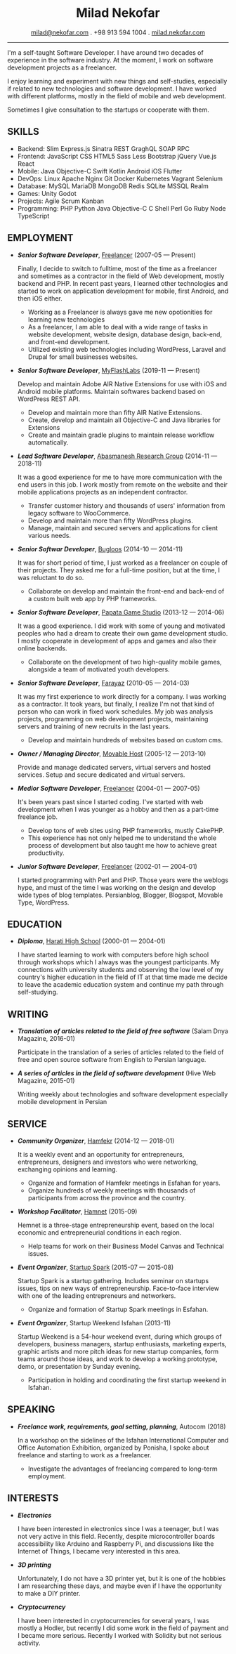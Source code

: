 <h1 align="center">
  Milad Nekofar
</h1>

<p align="center">
  <a href="mailto:milad@nekofar.com">milad@nekofar.com</a> . 
  +98 913 594 1004 .
  <a href="https://milad.nekofar.com">milad.nekofar.com</a>
</p>

---

I'm a self-taught Software Developer. I have around two decades of experience in the software industry. At the moment, I work on software development projects as a freelancer.

I enjoy learning and experiment with new things and self-studies, especially if related to new technologies and software development. I have worked with different platforms, mostly in the field of mobile and web development.

Sometimes I give consultation to the startups or cooperate with them.

## SKILLS

  - Backend: Slim Express.js Sinatra REST GraghQL SOAP RPC 
  - Frontend: JavaScript CSS HTML5 Sass Less Bootstrap jQuery Vue.js React 
  - Mobile: Java Objective-C Swift Kotlin Android iOS Flutter 
  - DevOps: Linux Apache Nginx Git Docker Kubernetes Vagrant Selenium 
  - Database: MySQL MariaDB MongoDB Redis SQLite MSSQL Realm 
  - Games: Unity Godot 
  - Projects: Agile Scrum Kanban 
  - Programming: PHP Python Java Objective-C C Shell Perl Go Ruby Node TypeScript 

## EMPLOYMENT

- ***Senior Software Developer***, [Freelancer](https://milad.nekofar.com) (2007-05 — Present)

  Finally, I decide to switch to fulltime, most of the time as a freelancer and sometimes as a contractor in the field of Web development, mostly backend and PHP. 
In recent past years, I learned other technologies and started to work on application development for mobile, first Android, and then iOS either.
    - Working as a Freelancer is always gave me new opotionities for learning new technologies
    - As a freelancer, I am able to deal with a wide range of tasks in website development, website design, database design, back-end, and front-end development.
    - Utilized existing web technologies including WordPress, Laravel and Drupal for small businesses websites.

- ***Senior Software Developer***, [MyFlashLabs](https://myflashlabs.com) (2019-11 — Present)

  Develop and maintain Adobe AIR Native Extensions for use with iOS and Android mobile platforms. Maintain softwares backend based on WordPress REST API.
    - Develop and maintain more than fifty AIR Native Extensions.
    - Create, develop and maintain all Objective-C and Java libraries for Extensions
    - Create and maintain gradle plugins to maintain release workflow automatically.

- ***Lead Software Developer***, [Abasmanesh Research Group](https://abasmanesh.com:) (2014-11 — 2018-11)

  It was a good experience for me to have more communication with the end users in this job. I work mostly from remote on the website and their mobile applications projects as an independent contractor.
    - Transfer customer history and thousands of users' information from legacy software to WooCommerce.
    - Develop and maintain more than fifty WordPress plugins.
    - Manage, maintain and secured servers and applications for client various needs.

- ***Senior Softwar Developer***, [Bugloos](http://www.bugloos.nl) (2014-10 — 2014-11)

  It was for short period of time, I just worked as a freelancer on couple of their projects. They asked me for a full-time position, but at the time, I was reluctant to do so.
    - Collaborate on develop and maintain the front-end and back-end of a custom built web app by PHP frameworks.

- ***Senior Software Developer***, [Papata Game Studio](http://papatalab.ir) (2013-12 — 2014-06)

  It was a good experience. I did work with some of young and motivated peoples who had a dream to create their own game development studio. I mostly cooperate in development of apps and games and also their online backends.
    - Collaborate on the development of two high-quality mobile games, alongside a team of motivated youth developers.

- ***Senior Software Developer***, [Farayaz](https://farayaz.com) (2010-05 — 2014-03)

  It was my first experience to work directly for a company. I was working as a contractor. 
It took years, but finally, I realize I'm not that kind of person who can work in fixed work schedules. 
My job was analysis projects, programming on web development projects, maintaining servers and training of new recruits in the last years.
    - Develop and maintain hundreds of websites based on custom cms.

- ***Owner / Managing Director***, [Movable Host](https://movablehost.net) (2005-12 — 2013-10)

  Provide and manage dedicated servers, virtual servers and hosted services. Setup and secure dedicated and virtual servers.

- ***Medior Software Developer***, [Freelancer](https://milad.nekofar.com) (2004-01 — 2007-05)

  It's been years past since I started coding. I've started with web development when I was younger as a hobby and then as a part-time freelance job.
    - Develop tons of web sites using PHP frameworks, mustly CakePHP.
    - This experience has not only helped me to understand the whole process of development but also taught me how to achieve great productivity.

- ***Junior Software Developer***, [Freelancer](https://milad.nekofar.com) (2002-01 — 2004-01)

  I started programming with Perl and PHP. Those years were the weblogs hype, and must of the time I was working on the design and develop wide types of blog templates. Persianblog, Blogger, Blogspot, Movable Type, WordPress.




## EDUCATION

- ***Diploma***, [Harati High School](https://en.wikipedia.org/wiki/Harati_High_School) (2000-01 — 2004-01)

  I have started learning to work with computers before high school through workshops which I always was the youngest participants.
 My connections with university students and observing the low level of my country's higher education in the field of IT at that time made me decide to leave the academic education system and continue my path through self-studying.





## WRITING

- ***Translation of articles related to the field of free software*** (Salam Dnya Magazine, 2016-01)

  Participate in the translation of a series of articles related to the field of free and open source software from English to Persian language.

- ***A series of articles in the field of software development*** (Hive Web Magazine, 2015-01)

  Writing weekly about technologies and software development especially mobile development in Persian



## SERVICE

- ***Community Organizer***, [Hamfekr](https://hamfekr.net/) (2014-12 — 2018-01)

  It is a weekly event and an opportunity for entrepreneurs, entrepreneurs, designers and investors who were networking, exchanging opinions and learning.
    - Organize and formation of Hamfekr meetings in Esfahan for years.
    - Organize hundreds of weekly meetings with thousands of participants from across the province and the country.

- ***Workshop Facilitator***, [Hamnet](http://hamnetevent.ir) (2015-09)

  Hemnet is a three-stage entrepreneurship event, based on the local economic and entrepreneurial conditions in each region.
    - Help teams for work on their Business Model Canvas and Technical issues.

- ***Event Organizer***, [Startup Spark](http://startupspark.ir) (2015-07 — 2015-08)

  Startup Spark is a startup gathering. Includes seminar on startups issues, tips on new ways of entrepreneurship. Face-to-face interview with one of the leading entrepreneurs and networkers.
    - Organize and formation of Startup Spark meetings in Esfahan.

- ***Event Organizer***, Startup Weekend Isfahan (2013-11)

  Startup Weekend is a 54-hour weekend event, during which groups of developers, business managers, startup enthusiasts, marketing experts, graphic artists and more pitch ideas for new startup companies, form teams around those ideas, and work to develop a working prototype, demo, or presentation by Sunday evening.
    - Participation in holding and coordinating the first startup weekend in Isfahan.




## SPEAKING

- ***Freelance work, requirements, goal setting, planning***, Autocom (2018)

  In a workshop on the sidelines of the Isfahan International Computer and Office Automation Exhibition, organized by Ponisha, I spoke about freelance and starting to work as a freelancer.

  - Investigate the advantages of freelancing compared to long-term employment.



## INTERESTS

  - ***Electronics***

    I have been interested in electronics since I was a teenager, but I was not very active in this field. Recently, despite microcontroller boards accessibility like Arduino and Raspberry Pi, and discussions like the Internet of Things, I became very interested in this area.

  - ***3D printing***

    Unfortunately, I do not have a 3D printer yet, but it is one of the hobbies I am researching these days, and maybe even if I have the opportunity to make a DIY printer.

  - ***Cryptocurrency***

    I have been interested in cryptocurrencies for several years, I was mostly a Hodler, but recently I did some work in the field of payment and I became more serious. Recently I worked with Solidity but not serious activity.


